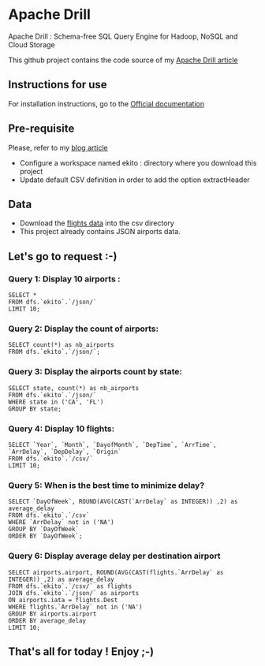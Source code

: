 # Apache Drill
Apache Drill : Schema-free SQL Query Engine for Hadoop, NoSQL and Cloud Storage

This github project contains the code source of my [Apache Drill article](https://www.ekito.fr/people/wp-admin/post.php?post=9781)

## Instructions for use

For installation instructions, go to the [Official documentation](https://drill.apache.org/docs/installing-drill-in-embedded-mode)

## Pre-requisite
Please, refer to my [blog article](https://www.ekito.fr/people/?p=9781)
- Configure a workspace named ekito : directory where you download this project
- Update default CSV definition in order to add the option extractHeader

## Data
- Download the [flights data](http://stat-computing.org/dataexpo/2009/) into the csv directory
- This project already contains JSON airports data.

## Let's go to request :-)

### Query 1: Display 10 airports :
```
SELECT *
FROM dfs.`ekito`.`/json/`
LIMIT 10;
```

### Query 2: Display the count of airports:
```
SELECT count(*) as nb_airports
FROM dfs.`ekito`.`/json/`;
```

### Query 3: Display the  airports count by state:
```
SELECT state, count(*) as nb_airports
FROM dfs.`ekito`.`/json/`
WHERE state in ('CA', 'FL')
GROUP BY state;
```


### Query 4: Display 10 flights:
```
SELECT `Year`, `Month`, `DayofMonth`, `DepTime`, `ArrTime`, `ArrDelay`, `DepDelay`, `Origin`
FROM dfs.`ekito`.`/csv/`
LIMIT 10;
```


### Query 5: When is the best time to minimize delay?
```
SELECT `DayOfWeek`, ROUND(AVG(CAST(`ArrDelay` as INTEGER)) ,2) as average_delay
FROM dfs.`ekito`.`/csv`
WHERE `ArrDelay` not in ('NA')
GROUP BY `DayOfWeek`
ORDER BY `DayOfWeek`;
```


### Query 6: Display average delay per destination airport
```
SELECT airports.airport, ROUND(AVG(CAST(flights.`ArrDelay` as INTEGER)) ,2) as average_delay
FROM dfs.`ekito`.`/csv/` as flights
JOIN dfs.`ekito`.`/json/` as airports
ON airports.iata = flights.Dest
WHERE flights.`ArrDelay` not in ('NA')
GROUP BY airports.airport
ORDER BY average_delay
LIMIT 10;
```

## That's all for today ! Enjoy ;-)